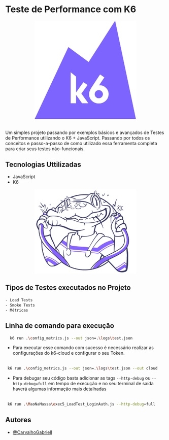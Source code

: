
# Teste de Performance com K6

<div align="center">
  <img src="/assets/K6-logo.svg.png" width="320px" padding-bottom="500px"/>
</div>
</br>

Um simples projeto passando por exemplos básicos e avançados de Testes de Performance utilizando o K6 + JavaScript. Passando por todos os conceitos e passo-a-passo de como utilizado essa ferramenta completa para criar seus testes não-funcionais.

##
## Tecnologias Uttilizadas
 - JavaScript
 - K6

<div align="center">
  <img src="/assets/k6_crocodile.png" width="320px"/>
</div>

## Tipos de Testes executados no Projeto
    - Load Tests
    - Smoke Tests
    - Métricas

## Linha de comando para execução

```bash
  k6 run .\config_metrics.js --out json=.\logs\test.json
```
* Para executar esse comando com sucesso é necessário realizar as configurações do k6-cloud e configurar o seu Token.

```bash
  
 k6 run .\config_metrics.js --out json=.\logs\test.json --out cloud
```
* Para debugar seu código basta adicionar as tags `--http-debug` ou `--http-debug=full` em tempo de execução e no seu terminal de saída haverá algumas informação mais detalhadas
```bash
  
 k6 run .\MaoNaMassa\exec5_LoadTest_LoginAuth.js --http-debug=full
```

## Autores

- [@CarvalhoGabriell](https://github.com/CarvalhoGabriell)

